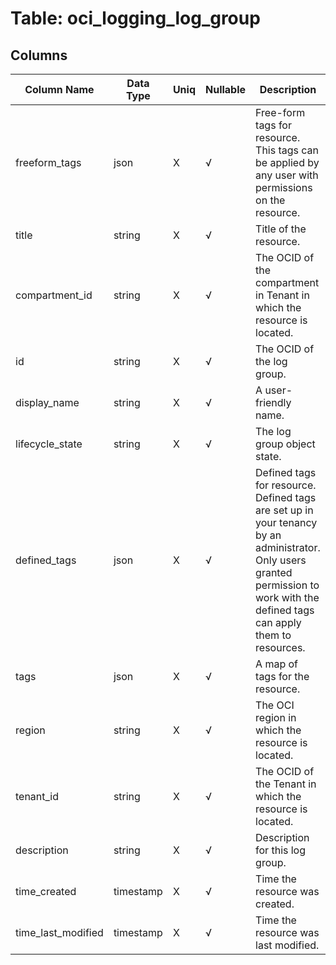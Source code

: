 # Table: oci_logging_log_group

## Columns 

|  Column Name   |  Data Type  | Uniq | Nullable | Description | 
|  ----  | ----  | ----  | ----  | ---- | 
| freeform_tags | json | X | √ | Free-form tags for resource. This tags can be applied by any user with permissions on the resource. | 
| title | string | X | √ | Title of the resource. | 
| compartment_id | string | X | √ | The OCID of the compartment in Tenant in which the resource is located. | 
| id | string | X | √ | The OCID of the log group. | 
| display_name | string | X | √ | A user-friendly name. | 
| lifecycle_state | string | X | √ | The log group object state. | 
| defined_tags | json | X | √ | Defined tags for resource. Defined tags are set up in your tenancy by an administrator. Only users granted permission to work with the defined tags can apply them to resources. | 
| tags | json | X | √ | A map of tags for the resource. | 
| region | string | X | √ | The OCI region in which the resource is located. | 
| tenant_id | string | X | √ | The OCID of the Tenant in which the resource is located. | 
| description | string | X | √ | Description for this log group. | 
| time_created | timestamp | X | √ | Time the resource was created. | 
| time_last_modified | timestamp | X | √ | Time the resource was last modified. | 


